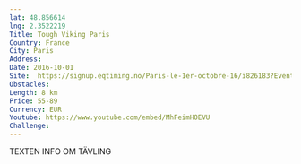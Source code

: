 ```yaml
---
lat: 48.856614
lng: 2.3522219
Title: Tough Viking Paris
Country: France
City: Paris
Address: 
Date: 2016-10-01
Site:  https://signup.eqtiming.no/Paris-le-1er-octobre-16/i826183?Event=tv_paris
Obstacles: 
Length: 8 km
Price: 55-89
Currency: EUR
Youtube: https://www.youtube.com/embed/MhFeimHOEVU
Challenge: 
---
```


TEXTEN INFO OM TÄVLING
